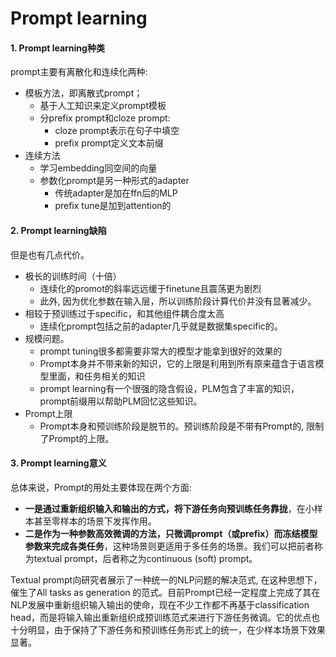 # Prompt learning

#### 1. Prompt learning种类

prompt主要有离散化和连续化两种: 

- 模板方法，即离散式prompt；
    - 基于人工知识来定义prompt模板
    - 分prefix prompt和cloze prompt: 
        - cloze prompt表示在句子中填空
        - prefix prompt定义文本前缀
- 连续方法
    - 学习embedding同空间的向量
    - 参数化prompt是另一种形式的adapter
        - 传统adapter是加在ffn后的MLP
        - prefix tune是加到attention的

#### 2. Prompt learning缺陷

但是也有几点代价。

- 极长的训练时间（十倍）
    - 连续化的promot的斜率远远缓于finetune且震荡更为剧烈
    - 此外, 因为优化参数在输入层，所以训练阶段计算代价并没有显著减少。
- 相较于预训练过于specific，和其他组件耦合度太高
    - 连续化prompt包括之前的adapter几乎就是数据集specific的。
- 规模问题。
    - prompt tuning很多都需要非常大的模型才能拿到很好的效果的
    - Prompt本身并不带来新的知识，它的上限是利用到所有原来蕴含于语言模型里面，和任务相关的知识
    - prompt learning有一个很强的隐含假设，PLM包含了丰富的知识，prompt前缀用以帮助PLM回忆这些知识。
- Prompt上限
    - Prompt本身和预训练阶段是脱节的。预训练阶段是不带有Prompt的, 限制了Prompt的上限。

#### 3. Prompt learning意义

总体来说，Prompt的用处主要体现在两个方面:

- **一是通过重新组织输入和输出的方式，将下游任务向预训练任务靠拢**，在小样本甚至零样本的场景下发挥作用。
- **二是作为一种参数高效微调的方法，只微调prompt（或prefix）而冻结模型参数来完成各类任务**，这种场景则更适用于多任务的场景。我们可以把前者称为textual prompt，后者称之为continuous (soft) prompt。

Textual prompt向研究者展示了一种统一的NLP问题的解决范式, 在这种思想下，催生了All tasks as generation 的范式。目前Prompt已经一定程度上完成了其在NLP发展中重新组织输入输出的使命，现在不少工作都不再基于classification head，而是将输入输出重新组织成预训练范式来进行下游任务微调。它的优点也十分明显，由于保持了下游任务和预训练任务形式上的统一，在少样本场景下效果显著。